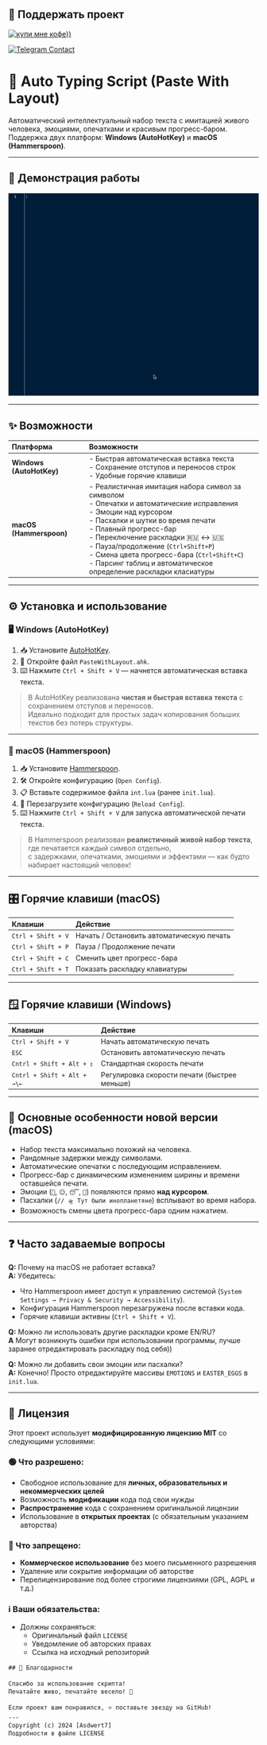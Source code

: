 ## 🎁 Поддержать проект  
<p align="left">
  <a href="https://boosty.to/asdwert7?share=ios_blog_link" target="_blank">
    <img src="https://cdn.buymeacoffee.com/buttons/v2/default-yellow.png" alt="купи мне кофе))" height="40">
  </a>
</p>

<a href="https://t.me/Asdwert7" target="_blank">
  <img src="https://img.shields.io/badge/Telegram-💬_Личная_связь-26A5E4?style=for-the-badge&logo=telegram&logoColor=white" alt="Telegram Contact">
</a>


# 🚀 Auto Typing Script (Paste With Layout)
Автоматический интеллектуальный набор текста с имитацией живого человека, эмоциями, опечатками и красивым прогресс-баром.  
Поддержка двух платформ: **Windows (AutoHotKey)** и **macOS (Hammerspoon)**.

---

## 📸 Демонстрация работы

![Demo GIF](./demo.gif)

---

## ✨ Возможности

| Платформа        | Возможности                                                              |
|:-----------------|:-------------------------------------------------------------------------|
| **Windows (AutoHotKey)** | - Быстрая автоматическая вставка текста<br>- Сохранение отступов и переносов строк<br>- Удобные горячие клавиши |
| **macOS (Hammerspoon)**  | - Реалистичная имитация набора символ за символом<br>- Опечатки и автоматические исправления<br>- Эмоции над курсором<br>- Пасхалки и шутки во время печати<br>- Плавный прогресс-бар<br>- Переключение раскладки 🇷🇺 ↔ 🇺🇸<br>- Пауза/продолжение (`Ctrl+Shift+P`)<br>- Смена цвета прогресс-бара (`Ctrl+Shift+C`) <br>- Парсинг таблиц и автоматическое определение раскладки класиатуры |

---

## ⚙️ Установка и использование

### 🖥️ Windows (AutoHotKey)

1. 📥 Установите [AutoHotKey](https://www.autohotkey.com/).
2. 📂 Откройте файл `PasteWithLayout.ahk`.
3. ⌨️ Нажмите `Ctrl + Shift + V` — начнется автоматическая вставка текста.

> В AutoHotKey реализована **чистая и быстрая вставка текста** с сохранением отступов и переносов.  
> Идеально подходит для простых задач копирования больших текстов без потерь структуры.

---

### 🍎 macOS (Hammerspoon)

1. 📥 Установите [Hammerspoon](https://www.hammerspoon.org/).
2. 🛠️ Откройте конфигурацию (`Open Config`).
3. 📋 Вставьте содержимое файла `int.lua` (ранее `init.lua`).
4. 🔄 Перезагрузите конфигурацию (`Reload Config`).
5. ⌨️ Нажмите `Ctrl + Shift + V` для запуска автоматической печати текста.

> В Hammerspoon реализован **реалистичный живой набор текста**, где печатается каждый символ отдельно,  
> с задержками, опечатками, эмоциями и эффектами — как будто набирает настоящий человек!

---

## 🎛️ Горячие клавиши (macOS)

| Клавиши                | Действие                           |
|:------------------------|:-----------------------------------|
| `Ctrl + Shift + V`       | Начать / Остановить автоматическую печать |
| `Ctrl + Shift + P`       | Пауза / Продолжение печати         |
| `Ctrl + Shift + C`       | Сменить цвет прогресс-бара         |
| `Ctrl + Shift + T`       | Показать раскладку клавиатуры         |

---

## 🪟 Горячие клавиши (Windows)

| Клавиши                | Действие                           |
|:------------------------|:-----------------------------------|
| `Ctrl + Shift + V`       | Начать автоматическую печать |
| `ESC`                     | Остановить автоматическую печать         |
| `Cntrl + Shift + Alt + ⤈ `       | Стандартная скорость печати         |
| `Cntrl + Shift + Alt + →\←`       | Регулировка скорости печати (быстрее меньше)   |

---

## 🎯 Основные особенности новой версии (macOS)

- Набор текста максимально похожий на человека.
- Рандомные задержки между символами.
- Автоматические опечатки с последующим исправлением.
- Прогресс-бар с динамическим изменением ширины и времени оставшейся печати.
- Эмоции (`🤔`, `😐`, `😴`, `🤯`) появляются прямо **над курсором**.
- Пасхалки (`// 🛸 Тут были инопланетяне`) всплывают во время набора.
- Возможность смены цвета прогресс-бара одним нажатием.

---

## ❓ Часто задаваемые вопросы

**Q:** Почему на macOS не работает вставка?  
**A:** Убедитесь:
- Что Hammerspoon имеет доступ к управлению системой (`System Settings → Privacy & Security → Accessibility`).
- Конфигурация Hammerspoon перезагружена после вставки кода.
- Горячие клавиши активны (`Ctrl + Shift + V`).

**Q:** Можно ли использовать другие раскладки кроме EN/RU?  
**A** Могут возникнуть ошибки при использовании программы, лучше заранее отредактировать раскладку под себя))

**Q:** Можно ли добавить свои эмоции или пасхалки?  
**A:** Конечно! Просто отредактируйте массивы `EMOTIONS` и `EASTER_EGGS` в `init.lua`.

---

## 📜 Лицензия

Этот проект использует **модифицированную лицензию MIT** со следующими условиями:

### 🟢 Что разрешено:
- Свободное использование для **личных, образовательных и некоммерческих целей**
- Возможность **модификации** кода под свои нужды
- **Распространение** кода с сохранением оригинальной лицензии
- Использование в **открытых проектах** (с обязательным указанием авторства)

### 🔴 Что запрещено:
- **Коммерческое использование** без моего письменного разрешения
- Удаление или сокрытие информации об авторстве
- Перелицензирование под более строгими лицензиями (GPL, AGPL и т.д.)

### ℹ️ Ваши обязательства:
- Должны сохраняться:
  - Оригинальный файл `LICENSE`
  - Уведомление об авторских правах
  - Ссылка на исходный репозиторий

```text
## 🌟 Благодарности

Спасибо за использование скрипта!  
Печатайте живо, печатайте весело! 🚀

Если проект вам понравился, ⭐️ поставьте звезду на GitHub!
---
Copyright (c) 2024 [Asdwert7]
Подробности в файле LICENSE
```
